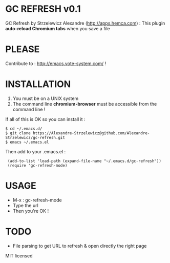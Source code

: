 # GC REFRESH v0.1

GC Refresh by Strzelewicz Alexandre (http://apps.hemca.com)
: This plugin **auto-reload Chromium tabs** when you save a file

# PLEASE

Contribute to : http://emacs.vote-system.com/ !

# INSTALLATION

1. You must be on a UNIX system
2. The command line **chromium-browser** must be accessible from the command line !

If all of this is OK so you can install it :

    $ cd ~/.emacs.d/
    $ git clone https://Alexandre-Strzelewicz@github.com/Alexandre-Strzelewicz/gc-refresh.git
    $ emacs ~/.emacs.el

Then add to your .emacs.el :

     (add-to-list 'load-path (expand-file-name "~/.emacs.d/gc-refresh"))
     (require 'gc-refresh-mode)

# USAGE

* M-x : gc-refresh-mode
* Type the url 
* Then you're OK !

# TODO

- File parsing to get URL to refresh & open directly the right page

MIT licensed

